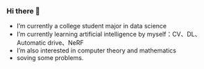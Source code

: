 ### Hi there 👋

<!--
**wlingyuan/wlingyuan** is a ✨ _special_ ✨ repository because its `README.md` (this file) appears on your GitHub profile.

Here are some ideas to get you started:

- 🔭 I’m currently working on ...
- 🌱 I’m currently learning ...
- 👯 I’m looking to collaborate on ...
- 🤔 I’m looking for help with ...
- 💬 Ask me about ...
- 📫 How to reach me: ...
- 😄 Pronouns: ...
- ⚡ Fun fact: ...
-->
- I’m currently a college student major in data science
- I’m currently learning artificial intelligence by myself：CV、DL、Automatic drive、NeRF
- I’m also interested in computer theory and mathematics
- soving some problems.
  
  
  
